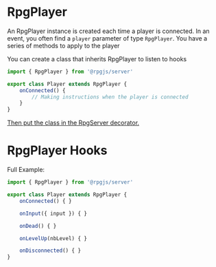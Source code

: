 # RpgPlayer

An RpgPlayer instance is created each time a player is connected. In an event, you often find a `player` parameter of type `RpgPlayer`. You have a series of methods to apply to the player

You can create a class that inherits RpgPlayer to listen to hooks

```ts
import { RpgPlayer } from '@rpgjs/server'

export class Player extends RpgPlayer {
    onConnected() {
        // Making instructions when the player is connected
    }
}
```

[Then put the class in the RpgServer decorator.](/classes/server.html#playerclass)

# RpgPlayer Hooks

Full Example:

```ts
import { RpgPlayer } from '@rpgjs/server'

export class Player extends RpgPlayer {
    onConnected() { }

    onInput({ input }) { }

    onDead() { }

    onLevelUp(nbLevel) { }

    onDisconnected() { }
}
```